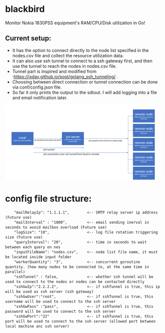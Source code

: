 # blackbird
Monitor Nokia 1830PSS equipment's RAM/CPU/Disk utilization in Go!

## Current setup:
-   It has the option to connect directly to the node list specified in the nodes.csv file and collect the resource utilization data.
-   It can also use ssh tunnel to connect to a ssh gateway first, and then use the tunnel to reach the nodes in nodes.csv file.
-   Tunnel part is inspired and modified from :https://ixday.github.io/post/golang_ssh_tunneling/ .
-   Choosing between direct connection or tunnel connection can be done via conf/config.json file.
-   So far it only prints the output to the sdtout. I will add logging into a file and email notification later.

![alt text](https://raw.githubusercontent.com/naseriax/token-repo/main/sshtunnel.png)

# config file structure:
```
    "mailRelayIp": "1.1.1.1",        <-- SMTP relay server ip address (Future use)
    "mailInterval" : "1800",         <-- email sending inerval in seconds to avoid mailbox overload (Future use)
    "logSize": "10",                 <-- log file rotation triggering size (Future use)
    "queryInterval": "20",           <-- time in seconds to wait between each query on nes
    "inputFileName": "nodes.csv",    <-- node list file name, it must be located inside input folder
    "workerQuantity": "3",           <-- concurrent goroutine quantity. (how many nodes to be connected to, at the same time in parallel)
    "sshTunnel" : false,             <-- whether ssh tunnel will be used to connect to the nodes or nodes can be contacted directly
	"sshGwIp":"2.2.2.2",             <-- if sshTunnel is true, this ip will be used as ssh server (ssh gateway)
	"sshGwUser":"root",              <-- if sshTunnel is true, this username will be used to connect to the ssh server
	"sshGwPass" :"pass",             <-- if sshTunnel is true, this password will be used to connect to the ssh server
	"sshGwPort":"22"                 <-- if sshTunnel is true, this port will be used to connect to the ssh server (allowed port between local machine anc ssh server)
```

